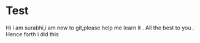 # Test

Hi i am surabhi,i am new to git,please help me learn it .
All the best to you .
Hence forth i did this
